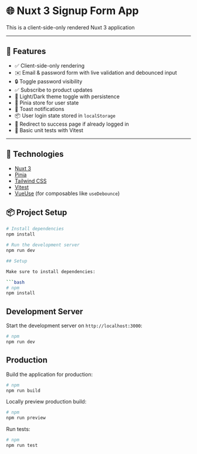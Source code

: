 # 🌐 Nuxt 3 Signup Form App

This is a client-side-only rendered Nuxt 3 application

---

## 🚀 Features

- ✅ Client-side-only rendering
- ✉️ Email & password form with live validation and debounced input
- 🔒 Toggle password visibility
- ✅ Subscribe to product updates
- 🌈 Light/Dark theme toggle with persistence
- 🍍 Pinia store for user state
- 🍞 Toast notifications
- 📦 User login state stored in `localStorage`
- 🔁 Redirect to success page if already logged in
- 🧪 Basic unit tests with Vitest

---

## 🧰 Technologies

- [Nuxt 3](https://nuxt.com)
- [Pinia](https://pinia.vuejs.org/)
- [Tailwind CSS](https://tailwindcss.com)
- [Vitest](https://vitest.dev/)
- [VueUse](https://vueuse.org/) (for composables like `useDebounce`)

## 📦 Project Setup

```bash
# Install dependencies
npm install

# Run the development server
npm run dev

## Setup

Make sure to install dependencies:

```bash
# npm
npm install
```

## Development Server

Start the development server on `http://localhost:3000`:

```bash
# npm
npm run dev
```

## Production

Build the application for production:

```bash
# npm
npm run build
```

Locally preview production build:

```bash
# npm
npm run preview
```

Run tests:

```bash
# npm
npm run test
```
